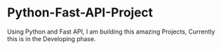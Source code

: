 # Python-Fast-API-Project
Using Python and Fast API, I am building this amazing Projects, Currently this is in the Developing phase.
